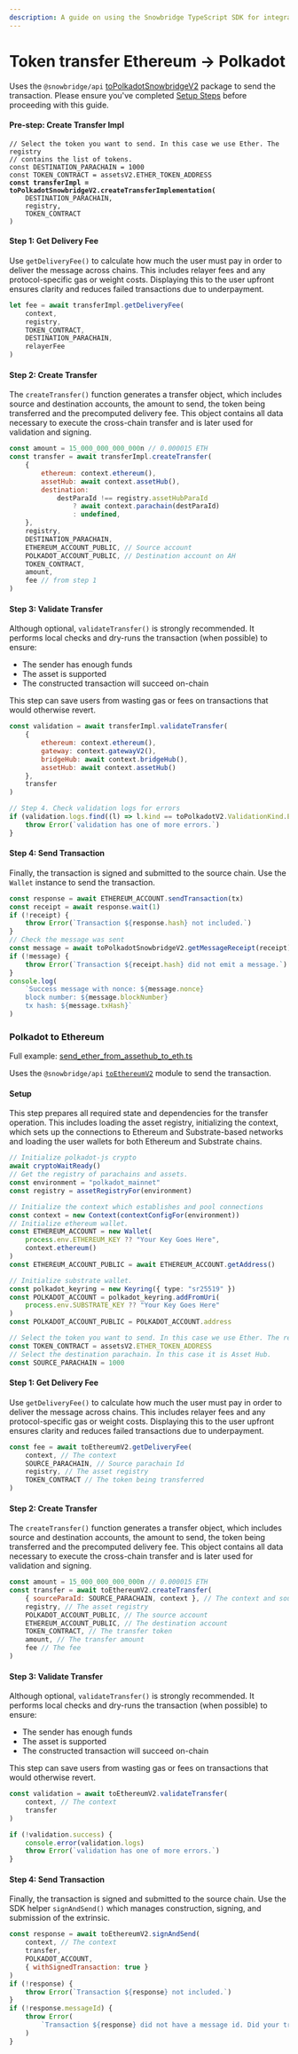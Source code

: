 ```yaml
---
description: A guide on using the Snowbridge TypeScript SDK for integration.
---
```


# Token transfer Ethereum -> Polkadot

Uses the `@snowbridge/api`  [toPolkadotSnowbridgeV2](../../../../web/packages/api/src/toPolkadotSnowbridgeV2.ts) package to send the transaction. Please ensure you've completed [Setup Steps](setup-steps.md) before proceeding with this guide.

#### Pre-step: Create Transfer Impl

<pre class="language-typescript"><code class="lang-typescript">// Select the token you want to send. In this case we use Ether. The registry 
// contains the list of tokens.
const DESTINATION_PARACHAIN = 1000
const TOKEN_CONTRACT = assetsV2.ETHER_TOKEN_ADDRESS
<strong>const transferImpl = toPolkadotSnowbridgeV2.createTransferImplementation(
</strong>    DESTINATION_PARACHAIN,
    registry,
    TOKEN_CONTRACT
)
</code></pre>

#### Step 1: Get Delivery Fee

Use `getDeliveryFee()` to calculate how much the user must pay in order to deliver the message across chains. This includes relayer fees and any protocol-specific gas or weight costs. Displaying this to the user upfront ensures clarity and reduces failed transactions due to underpayment.

```javascript
let fee = await transferImpl.getDeliveryFee(
    context,
    registry,
    TOKEN_CONTRACT,
    DESTINATION_PARACHAIN,
    relayerFee
)
```

#### Step 2: Create Transfer

The `createTransfer()` function generates a transfer object, which includes source and destination accounts, the amount to send, the token being transferred and the precomputed delivery fee. This object contains all data necessary to execute the cross-chain transfer and is later used for validation and signing.

```javascript
const amount = 15_000_000_000_000n // 0.000015 ETH
const transfer = await transferImpl.createTransfer(
    {
        ethereum: context.ethereum(),
        assetHub: await context.assetHub(),
        destination:
            destParaId !== registry.assetHubParaId
                ? await context.parachain(destParaId)
                : undefined,
    },
    registry,
    DESTINATION_PARACHAIN,
    ETHEREUM_ACCOUNT_PUBLIC, // Source account
    POLKADOT_ACCOUNT_PUBLIC, // Destination account on AH
    TOKEN_CONTRACT,
    amount,
    fee // from step 1
)
```

#### Step 3: Validate Transfer

Although optional, `validateTransfer()` is strongly recommended. It performs local checks and dry-runs the transaction (when possible) to ensure:

* The sender has enough funds
* The asset is supported
* The constructed transaction will succeed on-chain

This step can save users from wasting gas or fees on transactions that would otherwise revert.

```javascript
const validation = await transferImpl.validateTransfer(
    {
        ethereum: context.ethereum(),
        gateway: context.gatewayV2(),
        bridgeHub: await context.bridgeHub(),
        assetHub: await context.assetHub()
    },
    transfer
)

// Step 4. Check validation logs for errors
if (validation.logs.find((l) => l.kind == toPolkadotV2.ValidationKind.Error)) {
    throw Error(`validation has one of more errors.`)
}
```

#### Step 4: Send Transaction

Finally, the transaction is signed and submitted to the source chain. Use the `Wallet` instance to send the transaction.

```javascript
const response = await ETHEREUM_ACCOUNT.sendTransaction(tx)
const receipt = await response.wait(1)
if (!receipt) {
    throw Error(`Transaction ${response.hash} not included.`)
}
// Check the message was sent
const message = await toPolkadotSnowbridgeV2.getMessageReceipt(receipt)
if (!message) {
    throw Error(`Transaction ${receipt.hash} did not emit a message.`)
}
console.log(
    `Success message with nonce: ${message.nonce}
    block number: ${message.blockNumber}
    tx hash: ${message.txHash}`
)
```

### Polkadot to Ethereum

Full example: [send\_ether\_from\_assethub\_to\_eth.ts](../../../../web/packages/operations/src/examples/send_ether_from_assethub_to_eth.ts)

Uses the `@snowbridge/api` [`toEthereumV2`](../../../../web/packages/api/src/toEthereum_v2.ts) module to send the transaction.

#### Setup

This step prepares all required state and dependencies for the transfer operation. This includes loading the asset registry, initializing the context, which sets up the connections to Ethereum and Substrate-based networks and loading the user wallets for both Ethereum and Substrate chains.

```typescript
// Initialize polkadot-js crypto
await cryptoWaitReady()
// Get the registry of parachains and assets.
const environment = "polkadot_mainnet"
const registry = assetRegistryFor(environment)

// Initialize the context which establishes and pool connections
const context = new Context(contextConfigFor(environment))
// Initialize ethereum wallet.
const ETHEREUM_ACCOUNT = new Wallet(
    process.env.ETHEREUM_KEY ?? "Your Key Goes Here",
    context.ethereum()
)
const ETHEREUM_ACCOUNT_PUBLIC = await ETHEREUM_ACCOUNT.getAddress()

// Initialize substrate wallet.
const polkadot_keyring = new Keyring({ type: "sr25519" })
const POLKADOT_ACCOUNT = polkadot_keyring.addFromUri(
    process.env.SUBSTRATE_KEY ?? "Your Key Goes Here"
)
const POLKADOT_ACCOUNT_PUBLIC = POLKADOT_ACCOUNT.address

// Select the token you want to send. In this case we use Ether. The registry contains the list of tokens.
const TOKEN_CONTRACT = assetsV2.ETHER_TOKEN_ADDRESS
// Select the destination parachain. In this case it is Asset Hub.
const SOURCE_PARACHAIN = 1000
```

#### Step 1: Get Delivery Fee

Use `getDeliveryFee()` to calculate how much the user must pay in order to deliver the message across chains. This includes relayer fees and any protocol-specific gas or weight costs. Displaying this to the user upfront ensures clarity and reduces failed transactions due to underpayment.

```javascript
const fee = await toEthereumV2.getDeliveryFee(
    context, // The context
    SOURCE_PARACHAIN, // Source parachain Id
    registry, // The asset registry
    TOKEN_CONTRACT // The token being transferred
)
```

#### Step 2: Create Transfer

The `createTransfer()` function generates a transfer object, which includes source and destination accounts, the amount to send, the token being transferred and the precomputed delivery fee. This object contains all data necessary to execute the cross-chain transfer and is later used for validation and signing.

```javascript
const amount = 15_000_000_000_000n // 0.000015 ETH
const transfer = await toEthereumV2.createTransfer(
    { sourceParaId: SOURCE_PARACHAIN, context }, // The context and source parachain
    registry, // The asset registry
    POLKADOT_ACCOUNT_PUBLIC, // The source account
    ETHEREUM_ACCOUNT_PUBLIC, // The destination account
    TOKEN_CONTRACT, // The transfer token
    amount, // The transfer amount
    fee // The fee
)
```

#### Step 3: Validate Transfer

Although optional, `validateTransfer()` is strongly recommended. It performs local checks and dry-runs the transaction (when possible) to ensure:

* The sender has enough funds
* The asset is supported
* The constructed transaction will succeed on-chain

This step can save users from wasting gas or fees on transactions that would otherwise revert.

```javascript
const validation = await toEthereumV2.validateTransfer(
    context, // The context
    transfer
)

if (!validation.success) {
    console.error(validation.logs)
    throw Error(`validation has one of more errors.`)
}

```

#### Step 4: Send Transaction

Finally, the transaction is signed and submitted to the source chain. Use the SDK helper `signAndSend()` which manages construction, signing, and submission of the extrinsic.

```javascript
const response = await toEthereumV2.signAndSend(
    context, // The context
    transfer,
    POLKADOT_ACCOUNT,
    { withSignedTransaction: true }
)
if (!response) {
    throw Error(`Transaction ${response} not included.`)
}
if (!response.messageId) {
    throw Error(
        `Transaction ${response} did not have a message id. Did your transaction revert?`
    )
}
```

